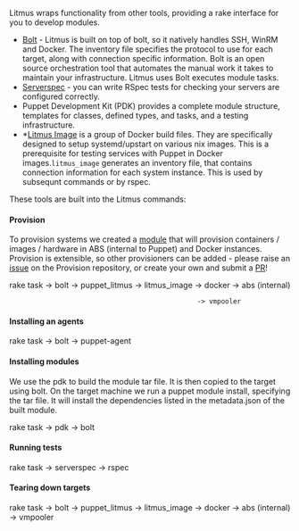 Litmus wraps functionality from other tools, providing a rake interface for you to develop modules.

* [Bolt](https://github.com/puppetlabs/bolt) - Litmus is built on top of bolt, so it natively handles SSH, WinRM and Docker. The inventory file specifies the protocol to use for each target, along with connection specific information. Bolt is an open source orchestration tool that automates the manual work it takes to maintain your infrastructure. Litmus uses Bolt executes module tasks. 
* [Serverspec](https://serverspec.org/) - you can write RSpec tests for checking your servers are configured correctly.
* Puppet Development Kit (PDK) provides a complete module structure, templates for classes, defined types, and tasks, and a testing infrastructure. 
* *[Litmus Image](https://github.com/puppetlabs/litmus_image) is a group of Docker build files. They are specifically designed to setup systemd/upstart on various nix images. This is a prerequisite for testing services with Puppet in Docker images.`litmus_image` generates an inventory file, that contains connection information for each system instance. This is used by subsequnt commands or by rspec. 

These tools are built into the Litmus commands: 

#### Provision

To provision systems we created a [module](https://github.com/puppetlabs/provision) that will provision containers / images / hardware in ABS (internal to Puppet) and Docker instances. Provision is extensible, so other provisioners can be added - please raise an [issue](https://github.com/puppetlabs/provision/issues) on the Provision repository, or create your own and submit a [PR](https://github.com/puppetlabs/provision/pulls)!

rake task -> bolt -> puppet_litmus -> litmus_image -> docker
                                                   -> abs (internal)
               
                                                   -> vmpooler

#### Installing an agents

rake task -> bolt -> puppet-agent

#### Installing modules

We use the pdk to build the module tar file. It is then copied to the target using bolt. On the target machine we run a puppet module install, specifying the tar file. It will install the dependencies listed in the metadata.json of the built module.

rake task -> pdk -> bolt

#### Running tests

rake task -> serverspec -> rspec

#### Tearing down targets

rake task -> bolt -> puppet_litmus -> litmus_image -> docker
                                                   -> abs (internal)
                                                   -> vmpooler
